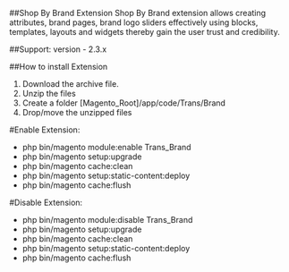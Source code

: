##Shop By Brand Extension
Shop By Brand extension allows creating attributes, brand pages, brand logo sliders effectively using blocks, templates, layouts and widgets thereby gain the user trust and credibility.

##Support: 
version - 2.3.x

##How to install Extension

1. Download the archive file.
2. Unzip the files
3. Create a folder [Magento_Root]/app/code/Trans/Brand
4. Drop/move the unzipped files

#Enable Extension:
- php bin/magento module:enable Trans_Brand
- php bin/magento setup:upgrade
- php bin/magento cache:clean
- php bin/magento setup:static-content:deploy
- php bin/magento cache:flush

#Disable Extension:
- php bin/magento module:disable Trans_Brand
- php bin/magento setup:upgrade
- php bin/magento cache:clean
- php bin/magento setup:static-content:deploy
- php bin/magento cache:flush
